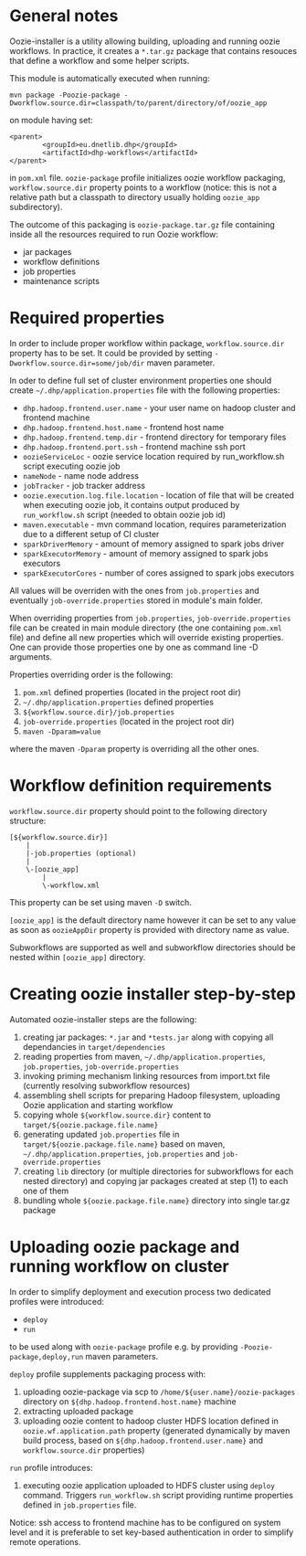 General notes
====================

Oozie-installer is a utility allowing building, uploading and running oozie workflows. In practice, it creates a `*.tar.gz` package that contains resouces that define a workflow and some helper scripts.

This module is automatically executed when running: 

`mvn package -Poozie-package -Dworkflow.source.dir=classpath/to/parent/directory/of/oozie_app` 

on module having set:

	<parent>
            <groupId>eu.dnetlib.dhp</groupId>
            <artifactId>dhp-workflows</artifactId>
	</parent>

in `pom.xml` file. `oozie-package` profile initializes oozie workflow packaging, `workflow.source.dir` property points to a workflow (notice: this is not a relative path but a classpath to directory usually holding `oozie_app` subdirectory). 
 
The outcome of this packaging is `oozie-package.tar.gz` file containing inside all the resources required to run Oozie workflow:

- jar packages
- workflow definitions
- job properties
- maintenance scripts

Required properties
====================

In order to include proper workflow within package, `workflow.source.dir` property has to be set. It could be provided by setting `-Dworkflow.source.dir=some/job/dir` maven parameter.

In oder to define full set of cluster environment properties one should create `~/.dhp/application.properties` file with the following properties:

- `dhp.hadoop.frontend.user.name` - your user name on hadoop cluster and frontend machine
- `dhp.hadoop.frontend.host.name` - frontend host name
- `dhp.hadoop.frontend.temp.dir` - frontend directory for temporary files
- `dhp.hadoop.frontend.port.ssh` - frontend machine ssh port
- `oozieServiceLoc` - oozie service location required by run_workflow.sh script executing oozie job
- `nameNode` - name node address
- `jobTracker` - job tracker address
- `oozie.execution.log.file.location` - location of file that will be created when executing oozie job, it contains output produced by `run_workflow.sh` script (needed to obtain oozie job id)
- `maven.executable` - mvn command location, requires parameterization due to a different setup of CI cluster
- `sparkDriverMemory` - amount of memory assigned to spark jobs driver
- `sparkExecutorMemory` - amount of memory assigned to spark jobs executors
- `sparkExecutorCores` - number of cores assigned to spark jobs executors

All values will be overriden with the ones from `job.properties` and eventually `job-override.properties` stored in module's main folder.

When overriding properties from `job.properties`, `job-override.properties` file can be created in main module directory (the one containing `pom.xml` file) and define all new properties which will override existing properties. One can provide those properties one by one as command line -D arguments.

Properties overriding order is the following:

1. `pom.xml` defined properties (located in the project root dir)
2. `~/.dhp/application.properties` defined properties
3. `${workflow.source.dir}/job.properties`
4. `job-override.properties` (located in the project root dir)
5. `maven -Dparam=value`

where the maven `-Dparam` property is overriding all the other ones.

Workflow definition requirements
====================

`workflow.source.dir` property should point to the following directory structure:

	[${workflow.source.dir}]
		|
		|-job.properties (optional)
		|
		\-[oozie_app]
			|
			\-workflow.xml

This property can be set using maven `-D` switch.

`[oozie_app]` is the default directory name however it can be set to any value as soon as `oozieAppDir` property is provided with directory name as value.

Subworkflows are supported as well and subworkflow directories should be nested within `[oozie_app]` directory. 

Creating oozie installer step-by-step
=====================================

Automated oozie-installer steps are the following:

1. creating jar packages:  `*.jar` and `*tests.jar` along with copying all dependancies in `target/dependencies`
2. reading properties from maven, `~/.dhp/application.properties`, `job.properties`, `job-override.properties`
3. invoking priming mechanism linking resources from import.txt file (currently resolving subworkflow resources)
4. assembling shell scripts for preparing Hadoop filesystem, uploading Oozie application and starting workflow
5. copying whole `${workflow.source.dir}` content to `target/${oozie.package.file.name}`
6. generating updated `job.properties` file in `target/${oozie.package.file.name}` based on maven, `~/.dhp/application.properties`, `job.properties` and `job-override.properties`
7. creating `lib` directory (or multiple directories for subworkflows for each nested directory) and copying jar packages created at step (1) to each one of them
8. bundling whole `${oozie.package.file.name}` directory into single tar.gz package

Uploading oozie package and running workflow on cluster
=======================================================

In order to simplify deployment and execution process two dedicated profiles were introduced:

- `deploy`
- `run`

to be used along with `oozie-package` profile e.g. by providing `-Poozie-package,deploy,run` maven parameters.

`deploy` profile supplements packaging process with:
1) uploading oozie-package via scp to `/home/${user.name}/oozie-packages` directory on `${dhp.hadoop.frontend.host.name}` machine
2) extracting uploaded package
3) uploading oozie content to hadoop cluster HDFS location defined in `oozie.wf.application.path` property (generated dynamically by maven build process, based on `${dhp.hadoop.frontend.user.name}` and `workflow.source.dir` properties)

`run` profile introduces:
1) executing oozie application uploaded to HDFS cluster using `deploy` command. Triggers `run_workflow.sh` script providing runtime properties defined in `job.properties` file.

Notice: ssh access to frontend machine has to be configured on system level and it is preferable to set key-based authentication in order to simplify remote operations.